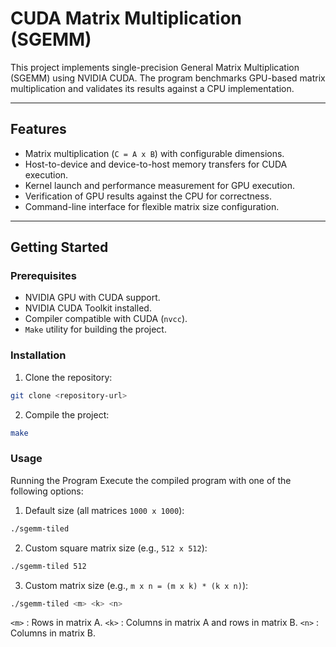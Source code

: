 # CUDA Matrix Multiplication (SGEMM)

This project implements single-precision General Matrix Multiplication (SGEMM) using NVIDIA CUDA. The program benchmarks GPU-based matrix multiplication and validates its results against a CPU implementation.

---

## Features
- Matrix multiplication (`C = A x B`) with configurable dimensions.
- Host-to-device and device-to-host memory transfers for CUDA execution.
- Kernel launch and performance measurement for GPU execution.
- Verification of GPU results against the CPU for correctness.
- Command-line interface for flexible matrix size configuration.

---

## Getting Started

### Prerequisites
- NVIDIA GPU with CUDA support.
- NVIDIA CUDA Toolkit installed.
- Compiler compatible with CUDA (`nvcc`).
- `Make` utility for building the project.

### Installation
1. Clone the repository:

```bash
git clone <repository-url>
```

2. Compile the project:

```bash
make
```

### Usage

Running the Program
Execute the compiled program with one of the following options:

1. Default size (all matrices `1000 x 1000`):

```bash
./sgemm-tiled
```

2. Custom square matrix size (e.g., `512 x 512`):

```bash
./sgemm-tiled 512
```

3. Custom matrix size (e.g., `m x n = (m x k) * (k x n)`):

```bash
./sgemm-tiled <m> <k> <n>
```
`<m>` : Rows in matrix A.
`<k>` : Columns in matrix A and rows in matrix B.
`<n>` : Columns in matrix B.
